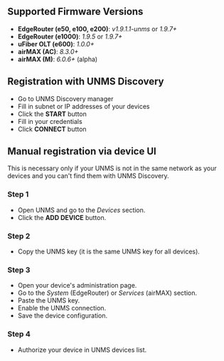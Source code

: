 ## Supported Firmware Versions

* **EdgeRouter (e50, e100, e200)**: _v1.9.1.1-unms_ or _1.9.7+_
* **EdgeRouter (e1000)**: _1.9.5_ or _1.9.7+_
* **uFiber OLT (e600)**: _1.0.0+_
* **airMAX (AC)**: _8.3.0+_
* **airMAX (M)**: _6.0.6+_ (alpha)

## Registration with UNMS Discovery
* Go to UNMS Discovery manager
* Fill in subnet or IP addresses of your devices
* Click the **START** button
* Fill in your credentials
* Click **CONNECT** button

## Manual registration via device UI
This is necessary only if your UNMS is not in the same network as your devices and you can't find them with UNMS Discovery.

### Step 1
* Open UNMS and go to the _Devices_ section.
* Click the **ADD DEVICE** button.

### Step 2
* Copy the UNMS key (it is the same UNMS key for all devices).

### Step 3
* Open your device's administration page.
* Go to the _System_ (EdgeRouter) or _Services_ (airMAX) section.
* Paste the UNMS key.
* Enable the UNMS connection.
* Save the device configuration.

### Step 4
* Authorize your device in UNMS devices list.